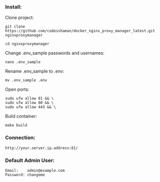 ### Install:

Clone project:

```
git clone https://github.com/codesshaman/docker_nginx_proxy_manager_latest.git nginxproxymanager
```

``cd nginxproxymanager``


Change .env_sample passwords and usernames:

``nano .env_sample``

Rename .env_sample to .env:

``mv .env_sample .env``

Open ports:

```
sudo ufw allow 81 && \
sudo ufw allow 80 && \
sudo ufw allow 443 && \
```

Build container:

``make build``

### Connection:

``http://your.server.ip.address:81/``

### Default Admin User:

```
Email:    admin@example.com
Password: changeme
```
